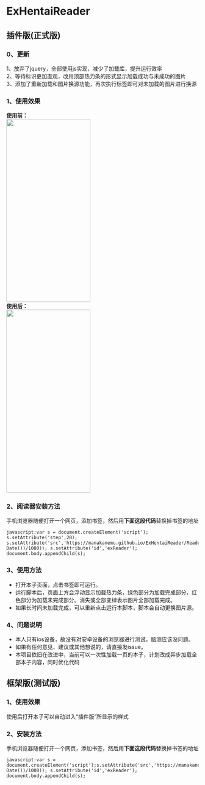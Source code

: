 # ExHentaiReader  
## 插件版(正式版)  
### 0、更新  
1、放弃了jquery，全部使用js实现，减少了加载库，提升运行效率  
2、等待标识更加直观，改用顶部热力条的形式显示加载成功与未成功的图片  
3、添加了重新加载和图片换源功能，再次执行标签即可对未加载的图片进行换源  
### 1、使用效果
**使用前：**  
<img align=center src='https://raw.githubusercontent.com/manakanemu/ExHentaiReader/master/describe/before.jpg' width='220px' height='480px'>  
**使用后：**  
<img align=center src='https://raw.githubusercontent.com/manakanemu/ExHentaiReader/master/describe/after.gif' width='220px' height='480px'>     
### 2、阅读器安装方法  
手机浏览器随便打开一个网页，添加书签，然后用**下面这段代码**替换掉书签的地址

```
javascript:var s = document.createElement('script'); s.setAttribute('step',20); s.setAttribute('src','https://manakanemu.github.io/ExHentaiReader/Reader.js?'+parseInt(Date.parse(new Date())/1000)); s.setAttribute('id','exReader'); document.body.appendChild(s);
```
  
### 3、使用方法
* 打开本子页面，点击书签即可运行。  
* 运行脚本后，页面上方会浮动显示加载热力条，绿色部分为加载完成部分，红色部分为加载未完成部分。消失或全部变绿表示图片全部加载完成。
* 如果长时间未加载完成，可以重新点击运行本脚本，脚本会自动更换图片源。



### 4、问题说明
* 本人只有ios设备，故没有对安卓设备的浏览器进行测试，脑测应该没问题。  
* 如果有任何意见、建议或其他想说的，请直接发issue。  
* 本项目依旧在改进中，当前可以一次性加载一页的本子，计划改成异步加载全部本子内容，同时优化代码

## 框架版(测试版)  
### 1、使用效果  
使用后打开本子可以自动进入“插件版”所显示的样式  
### 2、安装方法   
手机浏览器随便打开一个网页，添加书签，然后用**下面这段代码**替换掉书签的地址

```
javascript:var s = document.createElement('script');s.setAttribute('src','https://manakanemu.github.io/ExHentaiReader/Reader.js?'+parseInt(Date.parse(new Date())/1000)); s.setAttribute('id','exReader'); document.body.appendChild(s);
```
